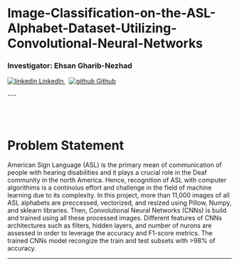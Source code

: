 # Image-Classification-on-the-ASL-Alphabet-Dataset-Utilizing-Convolutional-Neural-Networks

###  Investigator: Ehsan Gharib-Nezhad

<p>
  <a href="https://www.linkedin.com/in/ehsan-gharib-nezhad/" rel="nofollow noreferrer">
    <img src="https://i.stack.imgur.com/gVE0j.png" alt="linkedin"> LinkedIn
  </a> &nbsp; 
  <a href="https://github.com/EhsanGharibNezhad/" rel="nofollow noreferrer">
    <img src="https://i.stack.imgur.com/tskMh.png" alt="github"> Github
  </a>
</p>
---

<br></br>
# <a id = 'ProblemStatement'>Problem Statement</b></a>

American Sign Language (ASL) is the primary mean of communication of people with hearing disabilities and it plays a crucial role in the Deaf community in the north America. Hence, recognition of ASL with computer algorithims is a continoius effort and challenge in the field of machine learning due to its complexity. In this project, more than 11,000 images of all ASL alphabets are preccessed, vectorized, and resized using Pillow, Numpy, and sklearn libraries. Then, Convolutional Neural Networks (CNNs) is build and trained using all these processed images. 
Different features of CNNs architectures such as filters, hidden layers, and number of nurons are assessed in order to leverage the accuracy and F1-score metrics. The trained CNNs model recongize the train and test subsets with >98% of accuracy. 

---
